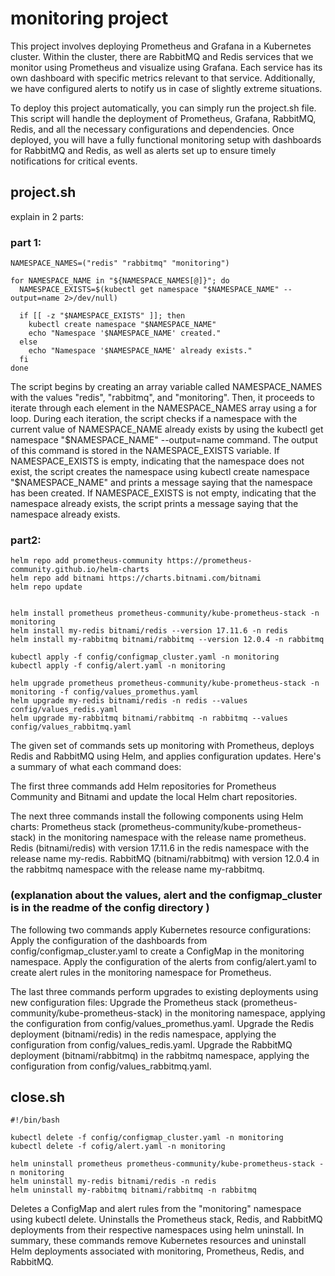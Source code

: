 # monitoring project
This project involves deploying Prometheus and Grafana in a Kubernetes cluster. Within the cluster, there are RabbitMQ and Redis services that we monitor using Prometheus and visualize using Grafana. Each service has its own dashboard with specific metrics relevant to that service. Additionally, we have configured alerts to notify us in case of slightly extreme situations.

To deploy this project automatically, you can simply run the project.sh file. This script will handle the deployment of Prometheus, Grafana, RabbitMQ, Redis, and all the necessary configurations and dependencies. Once deployed, you will have a fully functional monitoring setup with dashboards for RabbitMQ and Redis, as well as alerts set up to ensure timely notifications for critical events.

## project.sh
explain in 2 parts:
### part 1:
```
NAMESPACE_NAMES=("redis" "rabbitmq" "monitoring")

for NAMESPACE_NAME in "${NAMESPACE_NAMES[@]}"; do
  NAMESPACE_EXISTS=$(kubectl get namespace "$NAMESPACE_NAME" --output=name 2>/dev/null)

  if [[ -z "$NAMESPACE_EXISTS" ]]; then
    kubectl create namespace "$NAMESPACE_NAME"
    echo "Namespace '$NAMESPACE_NAME' created."
  else
    echo "Namespace '$NAMESPACE_NAME' already exists."
  fi
done
```
The script begins by creating an array variable called NAMESPACE_NAMES with the values "redis", "rabbitmq", and "monitoring". Then, it proceeds to iterate through each element in the NAMESPACE_NAMES array using a for loop.
During each iteration, the script checks if a namespace with the current value of NAMESPACE_NAME already exists by using the kubectl get namespace "$NAMESPACE_NAME" --output=name command. The output of this command is stored in the NAMESPACE_EXISTS variable.
If NAMESPACE_EXISTS is empty, indicating that the namespace does not exist, the script creates the namespace using kubectl create namespace "$NAMESPACE_NAME" and prints a message saying that the namespace has been created.
If NAMESPACE_EXISTS is not empty, indicating that the namespace already exists, the script prints a message saying that the namespace already exists.

### part2:
```
helm repo add prometheus-community https://prometheus-community.github.io/helm-charts
helm repo add bitnami https://charts.bitnami.com/bitnami
helm repo update


helm install prometheus prometheus-community/kube-prometheus-stack -n monitoring
helm install my-redis bitnami/redis --version 17.11.6 -n redis
helm install my-rabbitmq bitnami/rabbitmq --version 12.0.4 -n rabbitmq

kubectl apply -f config/configmap_cluster.yaml -n monitoring
kubectl apply -f config/alert.yaml -n monitoring 

helm upgrade prometheus prometheus-community/kube-prometheus-stack -n monitoring -f config/values_promethus.yaml
helm upgrade my-redis bitnami/redis -n redis --values config/values_redis.yaml
helm upgrade my-rabbitmq bitnami/rabbitmq -n rabbitmq --values config/values_rabbitmq.yaml
```
The given set of commands sets up monitoring with Prometheus, deploys Redis and RabbitMQ using Helm, and applies configuration updates. Here's a 
summary of what each command does:

The first three commands add Helm repositories for Prometheus Community and Bitnami and update the local Helm chart repositories.

The next three commands install the following components using Helm charts:
Prometheus stack (prometheus-community/kube-prometheus-stack) in the monitoring namespace with the release name prometheus.
Redis (bitnami/redis) with version 17.11.6 in the redis namespace with the release name my-redis.
RabbitMQ (bitnami/rabbitmq) with version 12.0.4 in the rabbitmq namespace with the release name my-rabbitmq.

### (explanation about the values, alert and the configmap_cluster is in the readme of the config directory )

The following two commands apply Kubernetes resource configurations:
Apply the configuration of the dashboards from config/configmap_cluster.yaml to create a ConfigMap in the monitoring namespace.
Apply the configuration of the alerts from config/alert.yaml to create alert rules in the monitoring namespace for Prometheus.

The last three commands perform upgrades to existing deployments using new configuration files:
Upgrade the Prometheus stack (prometheus-community/kube-prometheus-stack) in the monitoring namespace, applying the configuration from config/values_promethus.yaml.
Upgrade the Redis deployment (bitnami/redis) in the redis namespace, applying the configuration from config/values_redis.yaml.
Upgrade the RabbitMQ deployment (bitnami/rabbitmq) in the rabbitmq namespace, applying the configuration from config/values_rabbitmq.yaml.

## close.sh
```
#!/bin/bash

kubectl delete -f config/configmap_cluster.yaml -n monitoring
kubectl delete -f cofig/alert.yaml -n monitoring

helm uninstall prometheus prometheus-community/kube-prometheus-stack -n monitoring
helm uninstall my-redis bitnami/redis -n redis
helm uninstall my-rabbitmq bitnami/rabbitmq -n rabbitmq
```
Deletes a ConfigMap and alert rules from the "monitoring" namespace using kubectl delete.
Uninstalls the Prometheus stack, Redis, and RabbitMQ deployments from their respective namespaces using helm uninstall.
In summary, these commands remove Kubernetes resources and uninstall Helm deployments associated with monitoring, Prometheus, Redis, and RabbitMQ.

